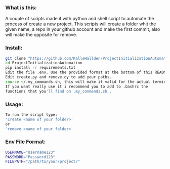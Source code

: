 ### What is this:
A couple of scripts made it with python and shell script to automate the process of create a new project.
This scripts will create a folder whit the given name, a repo 
in your github account and make the first commit, also will 
make the opposite for remove.


### Install: 
```bash
git clone "https://github.com/KalleHallden/ProjectInitializationAutomation.git"
cd ProjectInitializationAutomation
pip install -r requirements.txt
Edit the file .env. Use the provided format at the bottom of this README.
Edit create.py and remove.oy to add your paths.
source ~/.my_commands.sh, this will make it valid for the actual terminal
If you want really use it i recommend you to add to .bashrc the
functions that you'll find on .my_commands.sh .
```

### Usage:
```bash
To run the script type:
'create <name of your folder>'
or
'remove <name of your folder>'

```

### Env File Format:
```bash
USERNAME="Username123"
PASSWORD="Password123"
FILEPATH="/path/to/your/project/"
```
